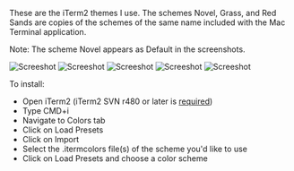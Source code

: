 These are the iTerm2 themes I use. The schemes Novel, Grass, and Red Sands are copies of the schemes of the same name included with the Mac Terminal application.<br>

Note: The scheme Novel appears as Default in the screenshots.<br>

![Screeshot](http://www.badodev.com/images/iterm/Dark%20Pastel.png)
![Screeshot](http://www.badodev.com/images/iterm/Desert.png)
![Screeshot](http://www.badodev.com/images/iterm/Grass.png)
![Screeshot](http://www.badodev.com/images/iterm/Novel.png)
![Screeshot](http://www.badodev.com/images/iterm/Red%20Sands.png)


To install:<br>
- Open iTerm2 (iTerm2 SVN r480 or later is <a href="http://code.google.com/p/iterm2/source/detail?r=480">required</a>)<br>
- Type CMD+i<br>
- Navigate to Colors tab<br>
- Click on Load Presets<br>
- Click on Import<br>
- Select the .itermcolors file(s) of the scheme you'd like to use<br>
- Click on Load Presets and choose a color scheme<br>
